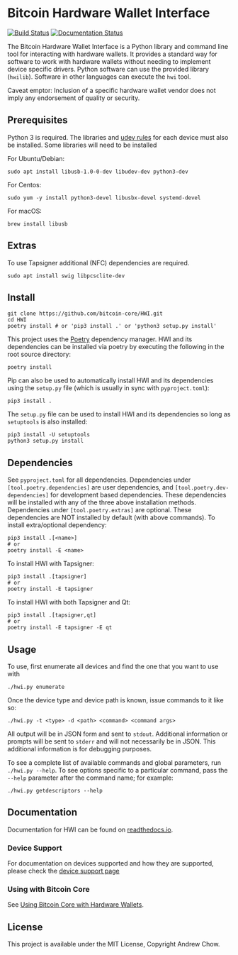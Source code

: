 # Bitcoin Hardware Wallet Interface

[![Build Status](https://api.cirrus-ci.com/github/bitcoin-core/HWI.svg)](https://cirrus-ci.com/github/bitcoin-core/HWI)
[![Documentation Status](https://readthedocs.org/projects/hwi/badge/?version=latest)](https://hwi.readthedocs.io/en/latest/?badge=latest)

The Bitcoin Hardware Wallet Interface is a Python library and command line tool for interacting with hardware wallets.
It provides a standard way for software to work with hardware wallets without needing to implement device specific drivers.
Python software can use the provided library (`hwilib`). Software in other languages can execute the `hwi` tool.

Caveat emptor: Inclusion of a specific hardware wallet vendor does not imply any endorsement of quality or security.

## Prerequisites

Python 3 is required. The libraries and [udev rules](hwilib/udev/README.md) for each device must also be installed. Some libraries will need to be installed

For Ubuntu/Debian:
```
sudo apt install libusb-1.0-0-dev libudev-dev python3-dev
```

For Centos:
```
sudo yum -y install python3-devel libusbx-devel systemd-devel
```

For macOS:
```
brew install libusb
```

## Extras
To use Tapsigner additional (NFC) dependencies are required.
```
sudo apt install swig libpcsclite-dev
```

## Install

```
git clone https://github.com/bitcoin-core/HWI.git
cd HWI
poetry install # or 'pip3 install .' or 'python3 setup.py install'
```

This project uses the [Poetry](https://github.com/sdispater/poetry) dependency manager. HWI and its dependencies can be installed via poetry by executing the following in the root source directory:

```
poetry install
```

Pip can also be used to automatically install HWI and its dependencies using the `setup.py` file (which is usually in sync with `pyproject.toml`):

```
pip3 install .
```

The `setup.py` file can be used to install HWI and its dependencies so long as `setuptools` is also installed:

```
pip3 install -U setuptools
python3 setup.py install
```

## Dependencies

See `pyproject.toml` for all dependencies. Dependencies under `[tool.poetry.dependencies]` are user dependencies, and `[tool.poetry.dev-dependencies]` for development based dependencies. These dependencies will be installed with any of the three above installation methods.
Dependencies under `[tool.poetry.extras]` are optional. These dependencies are NOT installed by default (with above commands).
To install extra/optional dependency:
```
pip3 install .[<name>]
# or
poetry install -E <name>
```

To install HWI with Tapsigner:
```
pip3 install .[tapsigner]
# or
poetry install -E tapsigner
```

To install HWI with both Tapsigner and Qt:
```
pip3 install .[tapsigner,qt]
# or
poetry install -E tapsigner -E qt
```

## Usage

To use, first enumerate all devices and find the one that you want to use with

```
./hwi.py enumerate
```

Once the device type and device path is known, issue commands to it like so:

```
./hwi.py -t <type> -d <path> <command> <command args>
```

All output will be in JSON form and sent to `stdout`.
Additional information or prompts will be sent to `stderr` and will not necessarily be in JSON.
This additional information is for debugging purposes.

To see a complete list of available commands and global parameters, run
`./hwi.py --help`.  To see options specific to a particular command,
pass the `--help` parameter after the command name; for example:

```
./hwi.py getdescriptors --help
```

## Documentation

Documentation for HWI can be found on [readthedocs.io](https://hwi.readthedocs.io/).

### Device Support

For documentation on devices supported and how they are supported, please check the [device support page](https://hwi.readthedocs.io/en/latest/devices/index.html#support-matrix)

### Using with Bitcoin Core

See [Using Bitcoin Core with Hardware Wallets](https://hwi.readthedocs.io/en/latest/examples/bitcoin-core-usage.html).

## License

This project is available under the MIT License, Copyright Andrew Chow.
